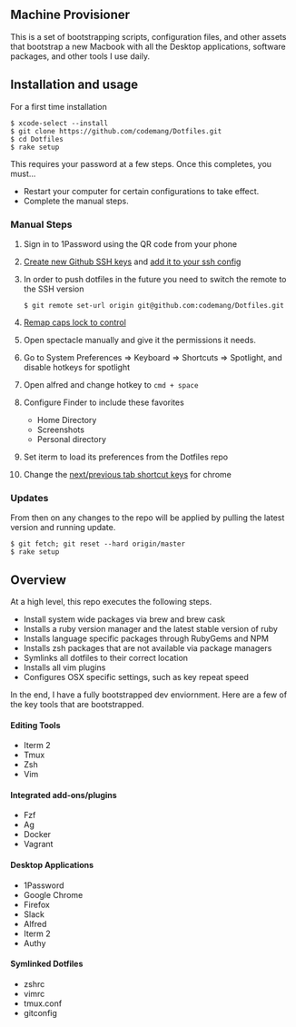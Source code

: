 Machine Provisioner
-------------------

This is a set of bootstrapping scripts, configuration files, and other assets
that bootstrap a new Macbook with all the Desktop applications, software
packages, and other tools I use daily.

## Installation and usage

For a first time installation
```
$ xcode-select --install
$ git clone https://github.com/codemang/Dotfiles.git
$ cd Dotfiles
$ rake setup
```

This requires your password at a few steps. Once this completes, you must...

* Restart your computer for certain configurations to take effect.
* Complete the manual steps.

### Manual Steps

1) Sign in to 1Password using the QR code from your phone

1) [Create new Github SSH keys](https://help.github.com/articles/generating-a-new-ssh-key-and-adding-it-to-the-ssh-agent/) and [add it to your ssh config](https://www.keybits.net/post/automatically-use-correct-ssh-key-for-remote-git-repo/)

1) In order to push dotfiles in the future you need to switch the remote to the
SSH version

    ```
    $ git remote set-url origin git@github.com:codemang/Dotfiles.git
    ```

1) [Remap caps lock to control](https://stackoverflow.com/questions/127591/using-caps-lock-as-esc-in-mac-os-x/40254864#40254864)

1) Open spectacle manually and give it the permissions it needs.

1) Go to System Preferences => Keyboard => Shortcuts => Spotlight, and disable
hotkeys for spotlight

1) Open alfred and change hotkey to `cmd + space`

1) Configure Finder to include these favorites
    * Home Directory
    * Screenshots
    * Personal directory

1) Set iterm to load its preferences from the Dotfiles repo

1) Change the [next/previous tab shortcut
keys](https://superuser.com/questions/497526/how-to-customize-google-chrome-keyboard-shortcuts) for chrome

### Updates

From then on any changes to the repo will be applied by pulling the latest version and running update.

```
$ git fetch; git reset --hard origin/master
$ rake setup
```

Overview
--------

At a high level, this repo executes the following steps.

* Install system wide packages via brew and brew cask
* Installs a ruby version manager and the latest stable version of ruby
* Installs language specific packages through RubyGems and NPM
* Installs zsh packages that are not available via package managers
* Symlinks all dotfiles to their correct location
* Installs all vim plugins
* Configures OSX specific settings, such as key repeat speed

In the end, I have a fully bootstrapped dev enviornment. Here are a few of the
key tools that are bootstrapped.

#### Editing Tools
* Iterm 2
* Tmux
* Zsh
* Vim

#### Integrated add-ons/plugins
* Fzf
* Ag
* Docker
* Vagrant

#### Desktop Applications
* 1Password
* Google Chrome
* Firefox
* Slack
* Alfred
* Iterm 2
* Authy

#### Symlinked Dotfiles
* zshrc
* vimrc
* tmux.conf
* gitconfig
